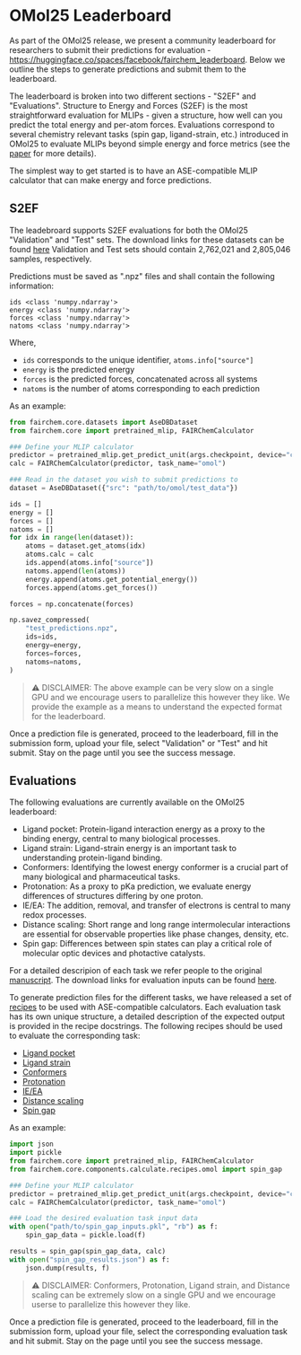 # OMol25 Leaderboard

As part of the OMol25 release, we present a community leaderboard for researchers to submit their predictions for evaluation - https://huggingface.co/spaces/facebook/fairchem_leaderboard.
Below we outline the steps to generate predictions and submit them to the leaderboard.

The leaderboard is broken into two different sections - "S2EF" and "Evaluations".
Structure to Energy and Forces (S2EF) is the most straightforward evaluation for MLIPs - given a structure, how well can you predict the total energy and per-atom forces.
Evaluations correspond to several chemistry relevant tasks (spin gap, ligand-strain, etc.) introduced in OMol25 to evaluate MLIPs beyond simple energy and force metrics (see the [paper](https://arxiv.org/pdf/2505.08762) for more details).

The simplest way to get started is to have an ASE-compatible MLIP calculator that can make energy and force predictions.

## S2EF
The leadebroard supports S2EF evaluations for both the OMol25 "Validation" and "Test" sets. The download links for these datasets can be found [here](https://huggingface.co/facebook/OMol25/blob/main/DATASET.md)
Validation and Test sets should contain 2,762,021 and 2,805,046 samples, respectively.

Predictions must be saved as ".npz" files and shall contain the following information:
```
ids <class 'numpy.ndarray'>
energy <class 'numpy.ndarray'>
forces <class 'numpy.ndarray'>
natoms <class 'numpy.ndarray'>
```
Where,
- `ids` corresponds to the unique identifier, `atoms.info["source"]`
- `energy` is the predicted energy
- `forces` is the predicted forces, concatenated across all systems
- `natoms` is the number of atoms corresponding to each prediction

As an example:

```python
from fairchem.core.datasets import AseDBDataset
from fairchem.core import pretrained_mlip, FAIRChemCalculator

### Define your MLIP calculator
predictor = pretrained_mlip.get_predict_unit(args.checkpoint, device="cuda")
calc = FAIRChemCalculator(predictor, task_name="omol")

### Read in the dataset you wish to submit predictions to
dataset = AseDBDataset({"src": "path/to/omol/test_data"})

ids = []
energy = []
forces = []
natoms = []
for idx in range(len(dataset)):
    atoms = dataset.get_atoms(idx)
    atoms.calc = calc
    ids.append(atoms.info["source"])
    natoms.append(len(atoms))
    energy.append(atoms.get_potential_energy())
    forces.append(atoms.get_forces())

forces = np.concatenate(forces)

np.savez_compressed(
    "test_predictions.npz",
    ids=ids,
    energy=energy,
    forces=forces,
    natoms=natoms,
)
```

> :warning: DISCLAIMER: The above example can be very slow on a single GPU and we encourage users to parallelize this however they like. We provide the example as a means to understand the expected format for the leaderboard.

Once a prediction file is generated, proceed to the leaderboard, fill in the submission form, upload your file, select "Validation" or "Test" and hit submit. Stay on the page until you see the success message.

## Evaluations

The following evaluations are currently available on the OMol25 leaderboard:
* Ligand pocket: Protein-ligand interaction energy as a proxy to the binding energy, central to many biological processes.
* Ligand strain: Ligand-strain energy is an important task to understanding protein-ligand binding.
* Conformers: Identifying the lowest energy conformer is a crucial part of many biological and pharmaceutical tasks.
* Protonation: As a proxy to pKa prediction, we evaluate energy differences of structures differing by one proton.
* IE/EA: The addition, removal, and transfer of electrons is central to many redox processes.
* Distance scaling: Short range and long range intermolecular interactions are essential for observable properties like phase changes, density, etc.
* Spin gap: Differences between spin states can play a critical role of molecular optic devices and photactive catalysts.

For a detailed descripion of each task we refer people to the original [manuscript](https://arxiv.org/pdf/2505.08762).
The download links for evaluation inputs can be found [here](https://huggingface.co/facebook/OMol25/blob/main/DATASET.md).

To generate prediction files for the different tasks, we have released a set of [recipes](https://github.com/facebookresearch/fairchem/blob/main/src/fairchem/core/components/calculate/recipes/omol.py) to be used with ASE-compatible calculators.
Each evaluation task has its own unique structure, a detailed description of the expected output is provided in the recipe docstrings. The following recipes should be used to evaluate the corresponding task:

* [Ligand pocket](https://github.com/facebookresearch/fairchem/blob/main/src/fairchem/core/components/calculate/recipes/omol.py#L321)
* [Ligand strain](https://github.com/facebookresearch/fairchem/blob/main/src/fairchem/core/components/calculate/recipes/omol.py#L370)
* [Conformers](https://github.com/facebookresearch/fairchem/blob/main/src/fairchem/core/components/calculate/recipes/omol.py#L138)
* [Protonation](https://github.com/facebookresearch/fairchem/blob/main/src/fairchem/core/components/calculate/recipes/omol.py#L186)
* [IE/EA](https://github.com/facebookresearch/fairchem/blob/main/src/fairchem/core/components/calculate/recipes/omol.py#L235)
* [Distance scaling](https://github.com/facebookresearch/fairchem/blob/main/src/fairchem/core/components/calculate/recipes/omol.py#L437)
* [Spin gap](https://github.com/facebookresearch/fairchem/blob/main/src/fairchem/core/components/calculate/recipes/omol.py#L282)

As an example:

```python
import json
import pickle
from fairchem.core import pretrained_mlip, FAIRChemCalculator
from fairchem.core.components.calculate.recipes.omol import spin_gap

### Define your MLIP calculator
predictor = pretrained_mlip.get_predict_unit(args.checkpoint, device="cuda")
calc = FAIRChemCalculator(predictor, task_name="omol")

### Load the desired evaluation task input data
with open("path/to/spin_gap_inputs.pkl", "rb") as f:
    spin_gap_data = pickle.load(f)

results = spin_gap(spin_gap_data, calc)
with open("spin_gap_results.json") as f:
    json.dump(results, f)
```
> :warning: DISCLAIMER: Conformers, Protonation, Ligand strain, and Distance scaling can be extremely slow on a single GPU and we encourage userse to parallelize this however they like.

Once a prediction file is generated, proceed to the leaderboard, fill in the submission form, upload your file, select the corresponding evaluation task and hit submit. Stay on the page until you see the success message.
